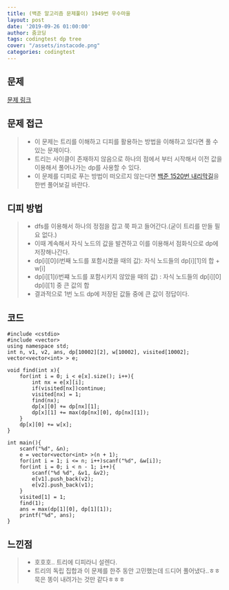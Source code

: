 ```yaml
---
title: (백준 알고리즘 문제풀이) 1949번 우수마을
layout: post
date: '2019-09-26 01:00:00'
author: 줌코딩
tags: codingtest dp tree
cover: "/assets/instacode.png"
categories: codingtest
---
```


## 문제

[문제 링크](https://www.acmicpc.net/problem/1949)

## 문제 접근

>* 이 문제는 트리를 이해하고 디피를 활용하는 방법을 이해하고 있다면 풀 수 있는 문제이다.
>* 트리는 사이클이 존재하지 않음으로 하나의 점에서 부터 시작해서 이전 값을 이용해서 풀어나가는 dp를 사용할 수 있다.
>* 이 문제를 디피로 푸는 방법이 떠오르지 않는다면 [백준 1520번 내리막길](https://www.acmicpc.net/problem/1520)을 한번 풀어보길 바란다.

## 디피 방법

>* dfs를 이용해서 하나의 정점을 잡고 쭉 파고 들어간다.(굳이 트리를 만들 필요 없다.)
>* 이때 계속해서 자식 노드의 값을 발견하고 이를 이용해서 점화식으로 dp에 저장해나간다.
>* dp\[i\]\[0\](i번째 노드를 포함시켰을 때의 값): 자식 노드들의 dp\[i\]\[1\]의 합 + w\[i\]
>* dp\[i\]\[1\](i번쨰 노드를 포함시키지 않았을 때의 값) : 자식 노드들의 dp\[i\]\[0\] dp\[i\]\[1\] 중 큰 값의 합
>* 결과적으로 1번 노드 dp에 저장된 값들 중에 큰 값이 정답이다.

## 코드

    #include <cstdio>
    #include <vector>
    using namespace std;
    int n, v1, v2, ans, dp[10002][2], w[10002], visited[10002];
    vector<vector<int> > e;

    void find(int x){
        for(int i = 0; i < e[x].size(); i++){
            int nx = e[x][i];
            if(visited[nx])continue;
            visited[nx] = 1;
            find(nx);
            dp[x][0] += dp[nx][1];
            dp[x][1] += max(dp[nx][0], dp[nx][1]);
        }
        dp[x][0] += w[x];
    }

    int main(){
        scanf("%d", &n);
        e = vector<vector<int> >(n + 1);
        for(int i = 1; i <= n; i++)scanf("%d", &w[i]);
        for(int i = 0; i < n - 1; i++){
            scanf("%d %d", &v1, &v2);
            e[v1].push_back(v2);
            e[v2].push_back(v1);
        }
        visited[1] = 1;
        find(1);
        ans = max(dp[1][0], dp[1][1]);
        printf("%d", ans);
    }

## 느낀점

>* 호호호.. 트리에 디피라니 설렌다.
>* 트리의 독립 집합과 이 문제를 한주 동안 고민했는데 드디어 풀어냈다..ㅎㅎ 묵은 똥이 내려가는 것만 같다ㅎㅎㅎ
